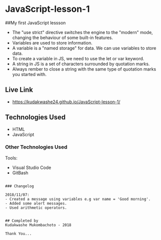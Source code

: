 # JavaScript-lesson-1

##My first JavaScript lessson
- The "use strict" directive switches the engine to the "modern" mode, changing the behaviour of some 
built-in features.
- Variables are used to store information.
- A variable is a "named storage" for data. We can use variables to store data.
- To create a variable in JS, we need to use the let or var keyword.
- A string in JS is a set of characters surrounded by quotation marks.
- Always rember to close a string with the same type of quotation marks you 
started with.


## Live Link
- https://kudakwashe24.github.io/JavaScript-lesson-1/

## Technologies Used

 - HTML
 - JavaScript


### Other Technologies Used

Tools:
- Visual Studio Code
- GitBash

```

### Changelog

2018/11/07:
- Created a message using variables e.g var name = 'Good morning'.
- Added some alert messages.
- Used arithmetic operators.


## Completed by
Kudakwashe Mukombachoto - 2018

Thank You...
